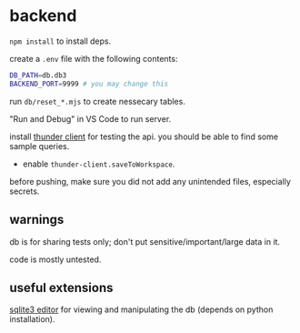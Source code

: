 # backend
`npm install` to install deps.

create a `.env` file with the following contents:
```bash
DB_PATH=db.db3
BACKEND_PORT=9999 # you may change this
```

run `db/reset_*.mjs` to create nessecary tables.

"Run and Debug" in VS Code to run server.

install [thunder client](https://marketplace.visualstudio.com/items?itemName=rangav.vscode-thunder-client) for testing the api. you should be able to find some sample queries.
* enable `thunder-client.saveToWorkspace`.

before pushing, make sure you did not add any unintended files, especially secrets.

## warnings
db is for sharing tests only; don't put sensitive/important/large data in it.

code is mostly untested.

## useful extensions
[sqlite3 editor](https://marketplace.visualstudio.com/items?itemName=yy0931.vscode-sqlite3-editor) for viewing and manipulating the db (depends on python installation).
